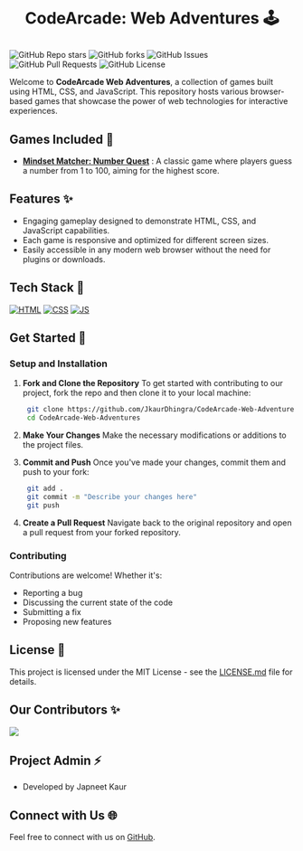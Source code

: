 # <p align="center">CodeArcade: Web Adventures 🕹️</p>

![GitHub Repo stars](https://img.shields.io/github/stars/JkaurDhingra/CodeArcade-Web-Adventures?style=for-the-badge&color=%23002c66)
![GitHub forks](https://img.shields.io/github/forks/JkaurDhingra/CodeArcade-Web-Adventures?style=for-the-badge&color=%23002c66)
![GitHub Issues](https://img.shields.io/github/issues/JkaurDhingra/CodeArcade-Web-Adventures?style=for-the-badge&color=%230f5900)
![GitHub Pull Requests](https://img.shields.io/github/issues-pr/JkaurDhingra/CodeArcade-Web-Adventures?style=for-the-badge&color=%230f5900)
![GitHub License](https://img.shields.io/github/license/JkaurDhingra/CodeArcade-Web-Adventures?style=for-the-badge&color=%23199700)

Welcome to **CodeArcade Web Adventures**, a collection of games built using HTML, CSS, and JavaScript. This repository hosts various browser-based games that showcase the power of web technologies for interactive experiences.

## Games Included 🎯
- [**Mindset Matcher: Number Quest**](https://github.com/JkaurDhingra/CodeArcade-Web-Adventures/tree/main/Mindset%20Matcher%3A%20Number%20Quest) : A classic game where players guess a number from 1 to 100, aiming for the highest score.


## Features ✨
- Engaging gameplay designed to demonstrate HTML, CSS, and JavaScript capabilities.
- Each game is responsive and optimized for different screen sizes.
- Easily accessible in any modern web browser without the need for plugins or downloads.

## Tech Stack 🔧

<p>
  <a href="https://www.w3schools.com/html/"> <img src="https://img.icons8.com/color/70/000000/html-5--v1.png" alt="HTML" /></a>
  <a href="https://www.w3schools.com/css/"> <img src="https://img.icons8.com/color/70/000000/css3.png" alt="CSS" /></a>
  <a href="https://www.w3schools.com/js/"><img src="https://img.icons8.com/color/70/000000/javascript--v1.png" alt="JS" /></a>
</p>


## Get Started 🚀

### Setup and Installation

1. **Fork and Clone the Repository**
   To get started with contributing to our project, fork the repo and then clone it to your local machine:
   ```bash
    git clone https://github.com/JkaurDhingra/CodeArcade-Web-Adventures.git
    cd CodeArcade-Web-Adventures
   ```

2. **Make Your Changes**
   Make the necessary modifications or additions to the project files.

3. **Commit and Push**
   Once you've made your changes, commit them and push to your fork:
   ```bash
    git add .
    git commit -m "Describe your changes here"
    git push
   ```

4. **Create a Pull Request**
   Navigate back to the original repository and open a pull request from your forked repository.

### Contributing

Contributions are welcome! Whether it's:
- Reporting a bug
- Discussing the current state of the code
- Submitting a fix
- Proposing new features


## License 📜

This project is licensed under the MIT License - see the [LICENSE.md](https://github.com/JkaurDhingra/CodeArcade-Web-Adventures/blob/main/LICENSE) file for details.


## Our Contributors ✨
<a href="https://github.com/JkaurDhingra/CodeArcade-Web-Adventures/graphs/contributors">
  <img align="center" src="https://contrib.rocks/image?max=100&repo=JkaurDhingra/CodeArcade-Web-Adventures" />
</a> 

## Project Admin ⚡

- Developed by Japneet Kaur

## Connect with Us 🌐

Feel free to connect with us on [GitHub](https://github.com/JkaurDhingra).
